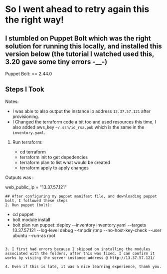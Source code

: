 # So I went ahead to retry again this the right way!

## I stumbled on Puppet Bolt which was the right solution for running this locally, and installed this version below (the tutorial I watched used this, 3.20 gave some tiny errors -__-)
Puppet Bolt: >= 2.44.0

## Steps I Took

 Notes:
 
   - I was able to also output the instance ip address `13.37.57.121` after provisioning.
   - I Changed the terraform code a bit too and used resources this time, I also added aws_key `~/.ssh/id_rsa.pub` which is the same in the `inventory.yaml`.

1. Run terraform:


    - cd terraform
    -  terraform init to get depedencies
    - terraform plan to list what would be created
    - terraform apply to apply changes


Outputs was :

web_public_ip = "13.37.57.121"
```
## After configuring my puppet manifest file, and downloading puppet bolt, I followed these steps
2. Run puppet (bolt):
```
- cd puppet
- bolt module install
- bolt plan run puppet::deploy --inventory inventory.yaml --targets 13.37.57.121 --log-level debug --tmpdir /tmp --no-host-key-check --user ubuntu --run-as root
```

3. I first had errors because I skipped on installing the modules associated with the folders, after this was fixed. I can confirm it works by visitng the server instance address @ http://13.37.57.121/

4. Even if this is late, it was a nice learning experience, thank you.
